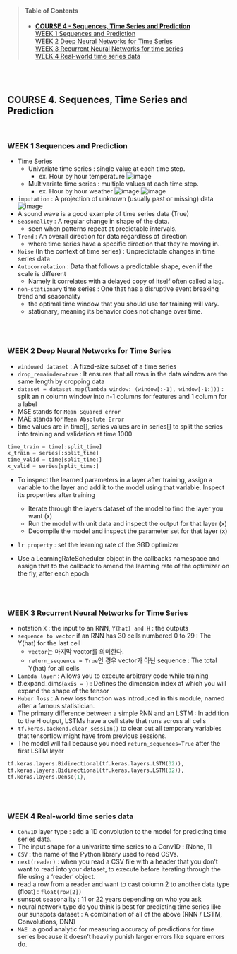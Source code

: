 >#### Table of Contents
> - [**COURSE 4 - Sequences, Time Series and Prediction**](#4)    
>      [WEEK 1 Sequences and Prediction](#4-1)  
>      [WEEK 2 Deep Neural Networks for Time Series](#4-2)    
>      [WEEK 3 Recurrent Neural Networks for time series](#4-3)  
>      [WEEK 4 Real-world time series data](#4-4)

</br>
</br>

<a name='4'></a>
## COURSE 4. Sequences, Time Series and Prediction

</br>

<a name='4-1'></a>
### WEEK 1 Sequences and Prediction
- Time Series
  - Univariate time series : single value at each time step.
    - ex. Hour by hour temperature
    ![image](https://user-images.githubusercontent.com/79742748/136352506-e8bbf02d-c29c-4a80-93dd-9b72caafa2cf.png)
  - Multivariate time series : multiple values at each time step.
    -  ex. Hour by hour weather 
     ![image](https://user-images.githubusercontent.com/79742748/136358745-83063bbe-b829-4b00-bf5c-2a4182662717.png)
     ![image](https://user-images.githubusercontent.com/79742748/136358885-b0c83a59-c041-4e41-999a-a6261acc4cf0.png)
- `imputation` : A projection of unknown (usually past or missing) data
  ![image](https://user-images.githubusercontent.com/79742748/136359563-ded8bbf7-6262-4b54-a4ae-a002bf09d6dc.png)
- A sound wave is a good example of time series data (True)
- `Seasonality` : A regular change in shape of the data. 
  - seen when patterns repeat at predictable intervals. 
- `Trend` : An overall direction for data regardless of direction
  - where time series have a specific direction that they're moving in. 
- `Noise` (In the context of time series) : Unpredictable changes in time series data
- `Autocorrelation` : Data that follows a predictable shape, even if the scale is different
  - Namely it correlates with a delayed copy of itself often called a lag. 
- `non-stationary` time series : One that has a disruptive event breaking trend and seasonality
  - the optimal time window that you should use for training will vary. 
  - stationary, meaning its behavior does not change over time.


</br>
</br>

<a name='4-2'></a>
### WEEK 2 Deep Neural Networks for Time Series
- `windowed dataset` : A fixed-size subset of a time series 
- `drop_remainder=true` : It ensures that all rows in the data window are the same length by cropping data
- `dataset = dataset.map(lambda window: (window[:-1], window[-1:]))` : split an n column window into n-1 columns for features and 1 column for a label
- MSE stands for `Mean Squared error`
- MAE stands for `Mean Absolute Error`
- time values are in time[], series values are in series[] to split the series into training and validation at time 1000

```py
time_train = time[:split_time]
x_train = series[:split_time]
time_valid = time[split_time:]
x_valid = series[split_time:]
```


- To inspect the learned parameters in a layer after training, assign a variable to the layer and add it to the model using that variable. Inspect its properties after training
  - Iterate through the layers dataset of the model to find the layer you want (x)
  - Run the model with unit data and inspect the output for that layer (x)
  - Decompile the model and inspect the parameter set for that layer (x)



- `lr property` : set the learning rate of the SGD optimizer
- Use a LearningRateScheduler object in the callbacks namespace and assign that to the callback to amend the learning rate of the optimizer on the fly, after each epoch




</br>
</br>


<a name='4-3'></a>
### WEEK 3 Recurrent Neural Networks for Time Series
- notation `X` : the input to an RNN, `Y(hat) and H` : the outputs
- `sequence to vector` if an RNN has 30 cells numbered 0 to 29 : The Y(hat) for the last cell
  - `vector`는 마지막 vector를 의미한다. 
  - `return_sequence = True`인 경우 vector가 아닌 sequence : The total Y(hat) for all cells
- `Lambda layer` : Allows you to execute arbitrary code while training
- tf.expand_dims(`axis = `) : Defines the dimension index at which you will expand the shape of the tensor 
- `Huber loss` : A new loss function was introduced in this module, named after a famous statistician. 
- The primary difference between a simple RNN and an LSTM : In addition to the H output, LSTMs have a cell state that runs across all cells 
- `tf.keras.backend.clear_session()`  to clear out all temporary variables that tensorflow might have from previous sessions.
- The model will fail because you need `return_sequences=True` after the first LSTM layer
```py
tf.keras.layers.Bidirectional(tf.keras.layers.LSTM(32)),
tf.keras.layers.Bidirectional(tf.keras.layers.LSTM(32)),
tf.keras.layers.Dense(1),
```

</br>
</br>


<a name='4-4'></a>
### WEEK 4 Real-world time series data

- `Conv1D` layer type : add a 1D convolution to the model for predicting time series data.
- The input shape for a univariate time series to a Conv1D : [None, 1]
- `CSV` : the name of the Python library used to read CSVs.
- `next(reader)` : when you read a CSV file with a header that you don’t want to read into your dataset, to execute before iterating through the file using a ‘reader’ object.
- read a row from a reader and want to cast column 2 to another data type (float) : `float(row[2])` 
- sunspot seasonality : 11 or 22 years depending on who you ask
- neural network type do you think is best for predicting time series like our sunspots dataset : A combination of all of the above (RNN / LSTM, Convolutions, DNN)
- `MAE` : a good analytic for measuring accuracy of predictions for time series because it doesn’t heavily punish larger errors like square errors do.


</br>
</br>

